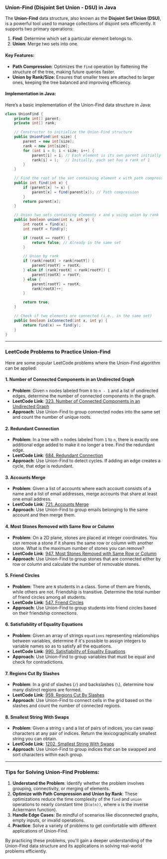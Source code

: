 ### Union-Find (Disjoint Set Union - DSU) in Java

The **Union-Find** data structure, also known as the **Disjoint Set Union (DSU)**, is a powerful tool used to manage collections of disjoint sets efficiently. It supports two primary operations:

1. **Find**: Determine which set a particular element belongs to.
2. **Union**: Merge two sets into one.

#### Key Features:
- **Path Compression**: Optimizes the `find` operation by flattening the structure of the tree, making future queries faster.
- **Union by Rank/Size**: Ensures that smaller trees are attached to larger ones, keeping the tree balanced and improving efficiency.

#### Implementation in Java:
Here’s a basic implementation of the Union-Find data structure in Java:

```java
class UnionFind {
    private int[] parent;
    private int[] rank;

    // Constructor to initialize the Union-Find structure
    public UnionFind(int size) {
        parent = new int[size];
        rank = new int[size];
        for (int i = 0; i < size; i++) {
            parent[i] = i; // Each element is its own parent initially
            rank[i] = 1;   // Initially, each set has a rank of 1
        }
    }

    // Find the root of the set containing element x with path compression
    public int find(int x) {
        if (parent[x] != x) {
            parent[x] = find(parent[x]); // Path compression
        }
        return parent[x];
    }

    // Union two sets containing elements x and y using union by rank
    public boolean union(int x, int y) {
        int rootX = find(x);
        int rootY = find(y);

        if (rootX == rootY) {
            return false; // Already in the same set
        }

        // Union by rank
        if (rank[rootX] > rank[rootY]) {
            parent[rootY] = rootX;
        } else if (rank[rootX] < rank[rootY]) {
            parent[rootX] = rootY;
        } else {
            parent[rootY] = rootX;
            rank[rootX]++;
        }

        return true;
    }

    // Check if two elements are connected (i.e., in the same set)
    public boolean isConnected(int x, int y) {
        return find(x) == find(y);
    }
}
```

---

### LeetCode Problems to Practice Union-Find

Here are some popular LeetCode problems where the Union-Find algorithm can be applied:

#### 1. **Number of Connected Components in an Undirected Graph**
   - **Problem**: Given `n` nodes labeled from `0` to `n - 1` and a list of undirected edges, determine the number of connected components in the graph.
   - **LeetCode Link**: [323. Number of Connected Components in an Undirected Graph](https://leetcode.com/problems/number-of-connected-components-in-an-undirected-graph/)
   - **Approach**: Use Union-Find to group connected nodes into the same set and count the number of unique roots.

#### 2. **Redundant Connection**
   - **Problem**: In a tree with `n` nodes labeled from `1` to `n`, there is exactly one additional edge added to make it no longer a tree. Find the redundant edge.
   - **LeetCode Link**: [684. Redundant Connection](https://leetcode.com/problems/redundant-connection/)
   - **Approach**: Use Union-Find to detect cycles. If adding an edge creates a cycle, that edge is redundant.

#### 3. **Accounts Merge**
   - **Problem**: Given a list of accounts where each account consists of a name and a list of email addresses, merge accounts that share at least one email address.
   - **LeetCode Link**: [721. Accounts Merge](https://leetcode.com/problems/accounts-merge/)
   - **Approach**: Use Union-Find to group emails belonging to the same account and then merge them.

#### 4. **Most Stones Removed with Same Row or Column**
   - **Problem**: On a 2D plane, stones are placed at integer coordinates. You can remove a stone if it shares the same row or column with another stone. What is the maximum number of stones you can remove?
   - **LeetCode Link**: [947. Most Stones Removed with Same Row or Column](https://leetcode.com/problems/most-stones-removed-with-same-row-or-column/)
   - **Approach**: Use Union-Find to group stones that are connected either by row or column and calculate the number of removable stones.

#### 5. **Friend Circles**
   - **Problem**: There are `N` students in a class. Some of them are friends, while others are not. Friendship is transitive. Determine the total number of friend circles among all students.
   - **LeetCode Link**: [547. Friend Circles](https://leetcode.com/problems/friend-circles/)
   - **Approach**: Use Union-Find to group students into friend circles based on their friendship connections.

#### 6. **Satisfiability of Equality Equations**
   - **Problem**: Given an array of strings `equations` representing relationships between variables, determine if it's possible to assign integers to variable names so as to satisfy all the equations.
   - **LeetCode Link**: [990. Satisfiability of Equality Equations](https://leetcode.com/problems/satisfiability-of-equality-equations/)
   - **Approach**: Use Union-Find to group variables that must be equal and check for contradictions.

#### 7. **Regions Cut By Slashes**
   - **Problem**: In a grid of slashes (`/`) and backslashes (`\`), determine how many distinct regions are formed.
   - **LeetCode Link**: [959. Regions Cut By Slashes](https://leetcode.com/problems/regions-cut-by-slashes/)
   - **Approach**: Use Union-Find to connect cells in the grid based on the slashes and count the number of connected regions.

#### 8. **Smallest String With Swaps**
   - **Problem**: Given a string `s` and a list of pairs of indices, you can swap characters at any pair of indices. Return the lexicographically smallest string you can obtain.
   - **LeetCode Link**: [1202. Smallest String With Swaps](https://leetcode.com/problems/smallest-string-with-swaps/)
   - **Approach**: Use Union-Find to group indices that can be swapped and sort characters within each group.

---

### Tips for Solving Union-Find Problems:
1. **Understand the Problem**: Identify whether the problem involves grouping, connectivity, or merging of elements.
2. **Optimize with Path Compression and Union by Rank**: These optimizations reduce the time complexity of the `find` and `union` operations to nearly constant time (`O(α(n))`, where `α` is the inverse Ackermann function).
3. **Handle Edge Cases**: Be mindful of scenarios like disconnected graphs, empty inputs, or invalid operations.
4. **Practice**: Solve a variety of problems to get comfortable with different applications of Union-Find.

By practicing these problems, you'll gain a deeper understanding of the Union-Find data structure and its applications in solving real-world problems efficiently.
